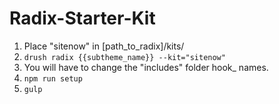 # Radix-Starter-Kit

1. Place "sitenow" in [path_to_radix]/kits/
2. ```drush radix {{subtheme_name}} --kit="sitenow"```
3. You will have to change the "includes" folder hook_ names.
4. ```npm run setup```
5. ```gulp```

